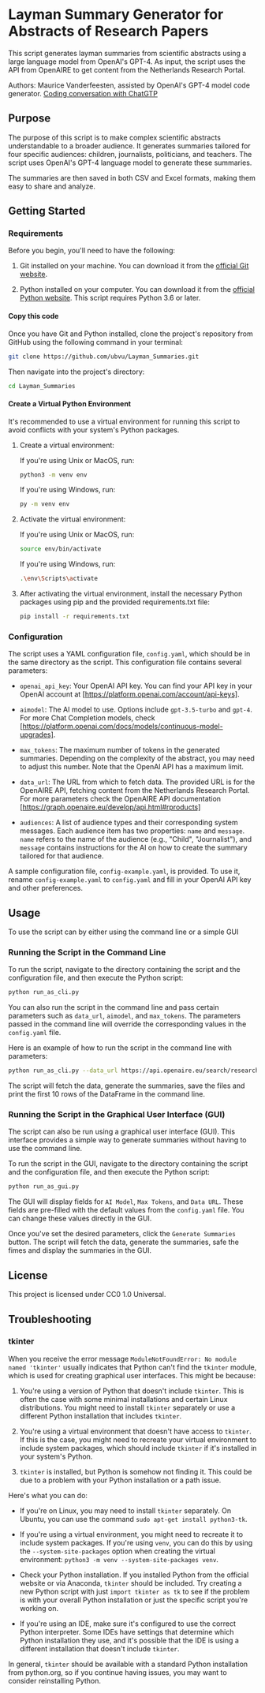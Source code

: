 # Layman Summary Generator for Abstracts of Research Papers

This script generates layman summaries from scientific abstracts using a large language model from OpenAI's GPT-4. As input, the script uses the API from OpenAIRE to get content from the Netherlands Research Portal.

Authors: Maurice Vanderfeesten, assisted by OpenAI's GPT-4 model code generator.
[Coding conversation with ChatGTP](https://chat.openai.com/share/5334616a-e47f-4da9-b3d9-c6f989ff3adf)

## Purpose

The purpose of this script is to make complex scientific abstracts understandable to a broader audience. It generates summaries tailored for four specific audiences: children, journalists, politicians, and teachers. The script uses OpenAI's GPT-4 language model to generate these summaries.

The summaries are then saved in both CSV and Excel formats, making them easy to share and analyze.

## Getting Started

### Requirements
Before you begin, you'll need to have the following:

1. Git installed on your machine. You can download it from the [official Git website](https://git-scm.com/downloads).

2. Python installed on your computer. You can download it from the [official Python website](https://www.python.org/downloads/). This script requires Python 3.6 or later.

#### Copy this code

Once you have Git and Python installed, clone the project's repository from GitHub using the following command in your terminal:

```bash
git clone https://github.com/ubvu/Layman_Summaries.git
```

Then navigate into the project's directory:

```bash
cd Layman_Summaries
```

#### Create a Virtual Python Environment

It's recommended to use a virtual environment for running this script to avoid conflicts with your system's Python packages.

1. Create a virtual environment:

   If you're using Unix or MacOS, run:
   
   ```bash
   python3 -m venv env
   ```

   If you're using Windows, run:

   ```bash
   py -m venv env
   ```

2. Activate the virtual environment:

   If you're using Unix or MacOS, run:

   ```bash
   source env/bin/activate
   ```

   If you're using Windows, run:

   ```bash
   .\env\Scripts\activate
   ```

3. After activating the virtual environment, install the necessary Python packages using pip and the provided requirements.txt file:

   ```bash
   pip install -r requirements.txt
   ```

### Configuration

The script uses a YAML configuration file, `config.yaml`, which should be in the same directory as the script. This configuration file contains several parameters:

- `openai_api_key`: Your OpenAI API key. You can find your API key in your OpenAI account at [https://platform.openai.com/account/api-keys].

- `aimodel`: The AI model to use. Options include `gpt-3.5-turbo` and `gpt-4`. For more Chat Completion models, check [https://platform.openai.com/docs/models/continuous-model-upgrades].

- `max_tokens`: The maximum number of tokens in the generated summaries. Depending on the complexity of the abstract, you may need to adjust this number. Note that the OpenAI API has a maximum limit.

- `data_url`: The URL from which to fetch data. The provided URL is for the OpenAIRE API, fetching content from the Netherlands Research Portal. For more parameters check the OpenAIRE API documentation [https://graph.openaire.eu/develop/api.html#rproducts]

- `audiences`: A list of audience types and their corresponding system messages. Each audience item has two properties: `name` and `message`. `name` refers to the name of the audience (e.g., "Child", "Journalist"), and `message` contains instructions for the AI on how to create the summary tailored for that audience.

A sample configuration file, `config-example.yaml`, is provided. To use it, rename `config-example.yaml` to `config.yaml` and fill in your OpenAI API key and other preferences.

## Usage
To use the script can by either using the command line or a simple GUI

### Running the Script in the Command Line

To run the script, navigate to the directory containing the script and the configuration file, and then execute the Python script:

```bash
python run_as_cli.py
```

You can also run the script in the command line and pass certain parameters such as `data_url`, `aimodel`, and `max_tokens`. The parameters passed in the command line will override the corresponding values in the `config.yaml` file.

Here is an example of how to run the script in the command line with parameters:

```bash
python run_as_cli.py --data_url https://api.openaire.eu/search/researchProducts?format=json&doi=10.1364/josaa.465900 --aimodel gpt-4 --max_tokens 200
```

The script will fetch the data, generate the summaries, save the files and print the first 10 rows of the DataFrame in the command line.

### Running the Script in the Graphical User Interface (GUI)

The script can also be run using a graphical user interface (GUI). This interface provides a simple way to generate summaries without having to use the command line. 

To run the script in the GUI, navigate to the directory containing the script and the configuration file, and then execute the Python script:

```bash
python run_as_gui.py
```

The GUI will display fields for `AI Model`, `Max Tokens`, and `Data URL`. These fields are pre-filled with the default values from the `config.yaml` file. You can change these values directly in the GUI.

Once you've set the desired parameters, click the `Generate Summaries` button. The script will fetch the data, generate the summaries, safe the fimes and display the summaries in the GUI.

## License

This project is licensed under CC0 1.0 Universal.

## Troubleshooting

### tkinter 
When you receive the error message `ModuleNotFoundError: No module named 'tkinter'` usually indicates that Python can't find the `tkinter` module, which is used for creating graphical user interfaces. This might be because:

1. You're using a version of Python that doesn't include `tkinter`. This is often the case with some minimal installations and certain Linux distributions. You might need to install `tkinter` separately or use a different Python installation that includes `tkinter`.

2. You're using a virtual environment that doesn't have access to `tkinter`. If this is the case, you might need to recreate your virtual environment to include system packages, which should include `tkinter` if it's installed in your system's Python.

3. `tkinter` is installed, but Python is somehow not finding it. This could be due to a problem with your Python installation or a path issue.

Here's what you can do:

- If you're on Linux, you may need to install `tkinter` separately. On Ubuntu, you can use the command `sudo apt-get install python3-tk`.
  
- If you're using a virtual environment, you might need to recreate it to include system packages. If you're using `venv`, you can do this by using the `--system-site-packages` option when creating the virtual environment: `python3 -m venv --system-site-packages venv`.

- Check your Python installation. If you installed Python from the official website or via Anaconda, `tkinter` should be included. Try creating a new Python script with just `import tkinter as tk` to see if the problem is with your overall Python installation or just the specific script you're working on.

- If you're using an IDE, make sure it's configured to use the correct Python interpreter. Some IDEs have settings that determine which Python installation they use, and it's possible that the IDE is using a different installation that doesn't include `tkinter`. 

In general, `tkinter` should be available with a standard Python installation from python.org, so if you continue having issues, you may want to consider reinstalling Python.